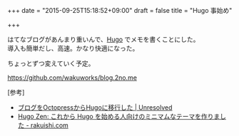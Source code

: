 +++
date = "2015-09-25T15:18:52+09:00"
draft = false
title = "Hugo 事始め"

+++

はてなブログがあんまり重いんで、[Hugo](https://gohugo.io/) でメモを書くことにした。  
導入も簡単だし、高速。かなり快適になった。

ちょっとずつ変えていく予定。

https://github.com/wakuworks/blog.2no.me

[参考]  
* [ブログをOctopressからHugoに移行した | Unresolved](http://yet.unresolved.xyz/blog/2015/01/04/migrate-blog-to-hugo-from-octopress/)  
* [Hugo Zen: これから Hugo を始める人向けのミニマムなテーマを作りました - rakuishi.com](http://rakuishi.com/archives/hugo-zen/)
